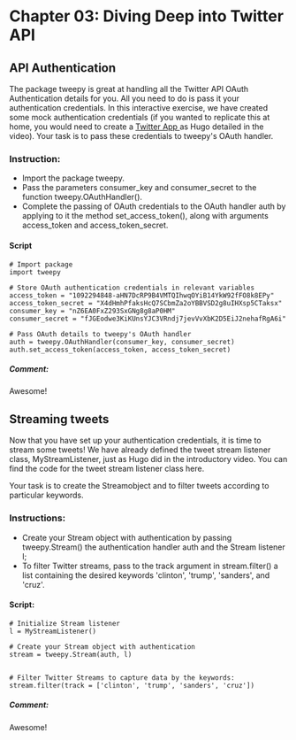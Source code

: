 # Chapter 03: Diving Deep into Twitter API

## API Authentication
The package tweepy is great at handling all the Twitter API OAuth Authentication details for you. All you need to do is pass it your authentication credentials. In this interactive exercise, we have created some mock authentication credentials (if you wanted to replicate this at home, you would need to create a <a href="https://apps.twitter.com/"> Twitter App </a> as Hugo detailed in the video). Your task is to pass these credentials to tweepy's OAuth handler.

### Instruction:
* Import the package tweepy.
* Pass the parameters consumer_key and consumer_secret to the function tweepy.OAuthHandler().
* Complete the passing of OAuth credentials to the OAuth handler auth by applying to it the method set_access_token(), along with arguments access_token and access_token_secret.

#### Script
```
# Import package
import tweepy

# Store OAuth authentication credentials in relevant variables
access_token = "1092294848-aHN7DcRP9B4VMTQIhwqOYiB14YkW92fFO8k8EPy"
access_token_secret = "X4dHmhPfaksHcQ7SCbmZa2oYBBVSD2g8uIHXsp5CTaksx"
consumer_key = "nZ6EA0FxZ293SxGNg8g8aP0HM"
consumer_secret = "fJGEodwe3KiKUnsYJC3VRndj7jevVvXbK2D5EiJ2nehafRgA6i"

# Pass OAuth details to tweepy's OAuth handler
auth = tweepy.OAuthHandler(consumer_key, consumer_secret)
auth.set_access_token(access_token, access_token_secret)

```
##### Comment:
Awesome!

## Streaming tweets
Now that you have set up your authentication credentials, it is time to stream some tweets! We have already defined the tweet stream listener class, MyStreamListener, just as Hugo did in the introductory video. You can find the code for the tweet stream listener class here.

Your task is to create the Streamobject and to filter tweets according to particular keywords.

### Instructions:
* Create your Stream object with authentication by passing tweepy.Stream() the authentication handler auth and the Stream listener l;
* To filter Twitter streams, pass to the track argument in stream.filter() a list containing the desired keywords 'clinton', 'trump', 'sanders', and 'cruz'.

#### Script:
```
# Initialize Stream listener
l = MyStreamListener()

# Create your Stream object with authentication
stream = tweepy.Stream(auth, l)


# Filter Twitter Streams to capture data by the keywords:
stream.filter(track = ['clinton', 'trump', 'sanders', 'cruz'])
```
##### Comment:
Awesome!
